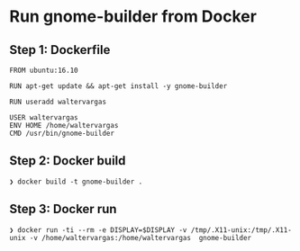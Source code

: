# Run gnome-builder from Docker

## Step 1: Dockerfile 
```
FROM ubuntu:16.10

RUN apt-get update && apt-get install -y gnome-builder

RUN useradd waltervargas

USER waltervargas
ENV HOME /home/waltervargas
CMD /usr/bin/gnome-builder
```

## Step 2: Docker build
```
❯ docker build -t gnome-builder .
```

## Step 3: Docker run
```
❯ docker run -ti --rm -e DISPLAY=$DISPLAY -v /tmp/.X11-unix:/tmp/.X11-unix -v /home/waltervargas:/home/waltervargas  gnome-builder
```
